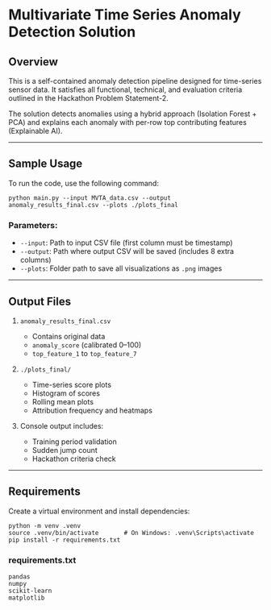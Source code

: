 # Multivariate Time Series Anomaly Detection Solution

## Overview

This is a self-contained anomaly detection pipeline designed for time-series sensor data. It satisfies all functional, technical, and evaluation criteria outlined in the Hackathon Problem Statement-2.

The solution detects anomalies using a hybrid approach (Isolation Forest + PCA) and explains each anomaly with per-row top contributing features (Explainable AI).

---

## Sample Usage

To run the code, use the following command:

```
python main.py --input MVTA_data.csv --output anomaly_results_final.csv --plots ./plots_final
```

### Parameters:

- `--input`: Path to input CSV file (first column must be timestamp)
- `--output`: Path where output CSV will be saved (includes 8 extra columns)
- `--plots`: Folder path to save all visualizations as `.png` images

---

## Output Files

1. `anomaly_results_final.csv`

   - Contains original data
   - `anomaly_score` (calibrated 0–100)
   - `top_feature_1` to `top_feature_7`

2. `./plots_final/`

   - Time-series score plots
   - Histogram of scores
   - Rolling mean plots
   - Attribution frequency and heatmaps

3. Console output includes:
   - Training period validation
   - Sudden jump count
   - Hackathon criteria check

---

## Requirements

Create a virtual environment and install dependencies:

```
python -m venv .venv
source .venv/bin/activate       # On Windows: .venv\Scripts\activate
pip install -r requirements.txt
```

### requirements.txt

```
pandas
numpy
scikit-learn
matplotlib
```
